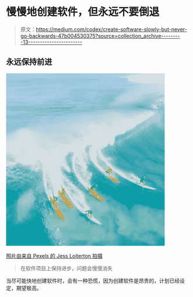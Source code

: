 # 慢慢地创建软件，但永远不要倒退

> 原文：<https://medium.com/codex/create-software-slowly-but-never-go-backwards-47b004530375?source=collection_archive---------13----------------------->

## 永远保持前进

![](img/3190346f0665033ae89df9c3e742339d.png)

[照片由来自 Pexels 的 Jess Loiterton 拍摄](https://www.pexels.com/photo/people-surfing-on-sea-waves-4319752/)

> 在软件项目上保持进步，问题会慢慢消失

当尽可能快地创建软件时，会有一种恐慌，因为创建软件是昂贵的，计划已经设定，期望极高。